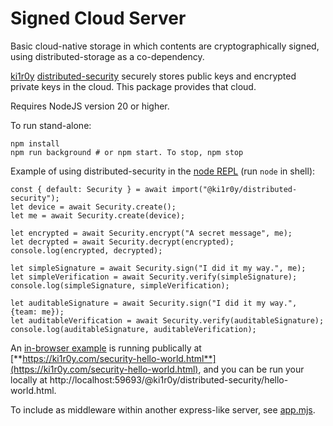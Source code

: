 # Signed Cloud Server

Basic cloud-native storage in which contents are cryptographically signed, using distributed-storage as a co-dependency.

[ki1r0y](https://github.com/kilroy-code/ki1r0y) [distributed-security](https://github.com/kilroy-code/distributed-security) securely stores public keys and encrypted private keys in the cloud. This package provides that cloud.

Requires NodeJS version 20 or higher.

To run stand-alone:

```
npm install
npm run background # or npm start. To stop, npm stop
```

Example of using distributed-security in the [node REPL](https://nodejs.org/en/learn/command-line/how-to-use-the-nodejs-repl) (run `node` in shell):

```
const { default: Security } = await import("@ki1r0y/distributed-security");
let device = await Security.create();
let me = await Security.create(device);

let encrypted = await Security.encrypt("A secret message", me);
let decrypted = await Security.decrypt(encrypted);
console.log(encrypted, decrypted);

let simpleSignature = await Security.sign("I did it my way.", me);
let simpleVerification = await Security.verify(simpleSignature);
console.log(simpleSignature, simpleVerification);

let auditableSignature = await Security.sign("I did it my way.", {team: me});
let auditableVerification = await Security.verify(auditableSignature);
console.log(auditableSignature, auditableVerification);

```

An [in-browser example](https://github.com/kilroy-code/distributed-security/blob/main/hello-world.html) is running publically at [**https://ki1r0y.com/security-hello-world.html**](https://ki1r0y.com/security-hello-world.html), and you can be run your locally at http://localhost:59693/@ki1r0y/distributed-security/hello-world.html.


To include as middleware within another express-like server, see [app.mjs](./app.mjs).

